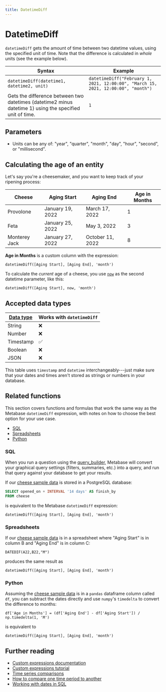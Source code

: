 ```yaml
---
title: DatetimeDiff
---
```


# DatetimeDiff

`datetimeDiff` gets the amount of time between two datetime values, using the specified unit of time. Note that the difference is calculated in _whole_ units (see the example below).

| Syntax                                                                                                    | Example                                                                           |
|-----------------------------------------------------------------------------------------------------------|-----------------------------------------------------------------------------------|
| `datetimeDiff(datetime1, datetime2, unit)`                                                                | `datetimeDiff("February 1, 2021, 12:00:00", "March 15, 2021, 12:00:00", "month")` |
| Gets the difference between two datetimes (datetime2 minus datetime 1) using the specified unit of time.  | `1`                                                                               |

## Parameters

- Units can be any of: "year", "quarter", "month", "day", "hour", "second", or "millisecond".

## Calculating the age of an entity

Let's say you're a cheesemaker, and you want to keep track of your ripening process:

| Cheese            | Aging Start      | Aging End        |  Age in Months   |
|-------------------|------------------|------------------|------------------|
| Provolone         | January 19, 2022 | March 17, 2022   | 1                |
| Feta              | January 25, 2022 | May 3, 2022      | 3                |
| Monterey Jack     | January 27, 2022 | October 11, 2022 | 8                |

**Age in Months** is a custom column with the expression:

```
datetimeDiff([Aging Start], [Aging End], 'month')
```

To calculate the _current_ age of a cheese, you use [`now`](../expressions/now.md) as the second datetime parameter, like this:

```
datetimeDiff([Aging Start], now, 'month')
```

## Accepted data types

| [Data type](https://www.metabase.com/learn/databases/data-types-overview#examples-of-data-types) | Works with `datetimeDiff`  |
| ----------------------- | -------------------- |
| String                  | ❌                   |
| Number                  | ❌                   |
| Timestamp               | ✅                   |
| Boolean                 | ❌                   |
| JSON                    | ❌                   |

This table uses `timestamp` and `datetime` interchangeably---just make sure that your dates and times aren't stored as strings or numbers in your database.

## Related functions

This section covers functions and formulas that work the same way as the Metabase `datetimeDiff` expression, with notes on how to choose the best option for your use case.

- [SQL](#sql)
- [Spreadsheets](#spreadsheets)
- [Python](#python)

### SQL

When you run a question using the [query_builder](https://www.metabase.com/glossary/query_builder), Metabase will convert your graphical query settings (filters, summaries, etc.) into a query, and run that query against your database to get your results.

If our [cheese sample data](#calculating-an-end-date) is stored in a PostgreSQL database:

```sql
SELECT opened_on + INTERVAL '14 days' AS finish_by
FROM cheese
```

is equivalent to the Metabase `datetimeDiff` expression:

```
datetimeDiff([Aging Start], [Aging End], 'month')
```

### Spreadsheets

If our [cheese sample data](#calculating-the-age-of-an-entity) is in a spreadsheet where "Aging Start" is in column B and "Aging End" is in column C:

```
DATEDIF(A22,B22,"M")
```

produces the same result as

```
datetimeDiff([Aging Start], [Aging End], 'month')
```

### Python

Assuming the [cheese sample data](#calculating-the-age-of-an-entity) is in a `pandas` dataframe column called `df`, you can subtract the dates directly and use `numpy`'s `timedelta` to convert the difference to months:

```
df['Age in Months'] = (df['Aging End'] - df['Aging Start']) / np.timedelta(1, 'M')
```

is equivalent to

```
datetimeDiff([Aging Start], [Aging End], 'month')
```

## Further reading

- [Custom expressions documentation](../expressions.md)
- [Custom expressions tutorial](https://www.metabase.com/learn/questions/custom-expressions)
- [Time series comparisons](https://www.metabase.com/learn/questions/time-series-comparisons)
- [How to compare one time period to another](https://www.metabase.com/learn/dashboards/compare-times)
- [Working with dates in SQL](https://www.metabase.com/learn/sql-questions/dates-in-sql)

